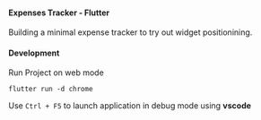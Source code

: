 #### Expenses Tracker - Flutter

Building a minimal expense tracker to try out widget positionining.

#### Development
Run Project on web mode
```shell
flutter run -d chrome
```

Use `Ctrl + F5` to launch application in debug mode using **vscode**
